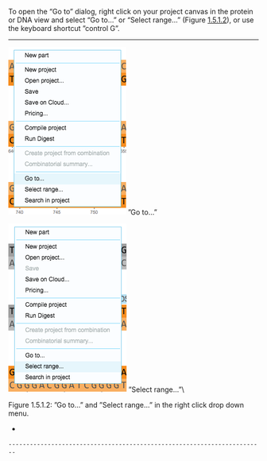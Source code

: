 

To open the “Go to” dialog, right click on your project canvas in the
protein or DNA view and select “Go to…” or “Select range…”
(Figure [1.5.1.2](#x1-32003r2)), or use the keyboard shortcut ”control
G”.

------------------------------------------------------------------------

<div class="figure">

<span id="x1-32003r2"></span>
![PIC](../../../pictures/goto_screenshots/goto_dropdown.png) <span
id="x1-32001r1"></span> <span class="cmr-9">”Go to...”</span>  

![PIC](../../../pictures/goto_screenshots/select_range.png) <span
id="x1-32002r2"></span> <span class="cmr-9">”Select range...”</span>\

<div class="caption">

<span class="id">Figure 1.5.1.2: </span><span class="content">”Go to...”
and ”Select range...” in the right click drop down menu.</span>

</div>

-   

    ------------------------------------------------------------------------

